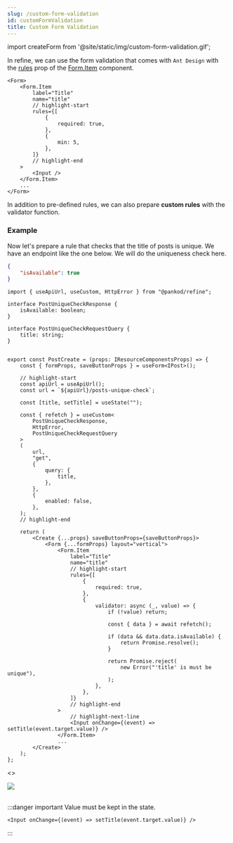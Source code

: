 ```yaml
---
slug: /custom-form-validation
id: customFormValidation
title: Custom Form Validation
---
```


import createForm from '@site/static/img/custom-form-validation.gif';

In refine, we can use the form validation that comes with `Ant Design` with the [rules](https://ant.design/components/form/#Rule) prop of the [Form.Item](https://ant.design/components/form/#Form.Item) component.

```tsx
<Form>
    <Form.Item
        label="Title"
        name="title"
        // highlight-start
        rules={[
            {
                required: true,
            },
            {
                min: 5,
            },
        ]}
        // highlight-end
    >
        <Input />
    </Form.Item>
    ...
</Form>
```

In addition to pre-defined rules, we can also prepare **custom rules** with the validator function.

### Example

Now let's prepare a rule that checks that the title of posts is unique. We have an endpoint like the one below. We will do the uniqueness check here.

```json title="https://refine-fake-rest.pankod.com/posts-unique-check?title=Example"
{
    "isAvailable": true
}
```

```tsx
import { useApiUrl, useCustom, HttpError } from "@pankod/refine";

interface PostUniqueCheckResponse {
    isAvailable: boolean;
}

interface PostUniqueCheckRequestQuery {
    title: string;
}


export const PostCreate = (props: IResourceComponentsProps) => {
    const { formProps, saveButtonProps } = useForm<IPost>();

    // highlight-start
    const apiUrl = useApiUrl();
    const url = `${apiUrl}/posts-unique-check`;

    const [title, setTitle] = useState("");

    const { refetch } = useCustom<
        PostUniqueCheckResponse,
        HttpError,
        PostUniqueCheckRequestQuery
    >
    (
        url,
        "get",
        {
            query: {
                title,
            },
        },
        {
            enabled: false,
        },
    );
    // highlight-end

    return (
        <Create {...props} saveButtonProps={saveButtonProps}>
            <Form {...formProps} layout="vertical">
                <Form.Item
                    label="Title"
                    name="title"
                    // highlight-start
                    rules={[
                        {
                            required: true,
                        },
                        {
                            validator: async (_, value) => {
                                if (!value) return;

                                const { data } = await refetch();

                                if (data && data.data.isAvailable) {
                                    return Promise.resolve();
                                }

                                return Promise.reject(
                                    new Error("'title' is must be unique"),
                                );
                            },
                        },
                    ]}
                    // highlight-end
                >
                    // highlight-next-line
                    <Input onChange={(event) => setTitle(event.target.value)} />
                </Form.Item>
                ...
        </Create>
    );
};

```

<>

<div style={{textAlign: "center"}}>
<img src={createForm} />
</div>
<br/>
</>

:::danger important
Value must be kept in the state.

```tsx
<Input onChange={(event) => setTitle(event.target.value)} />
```

:::
